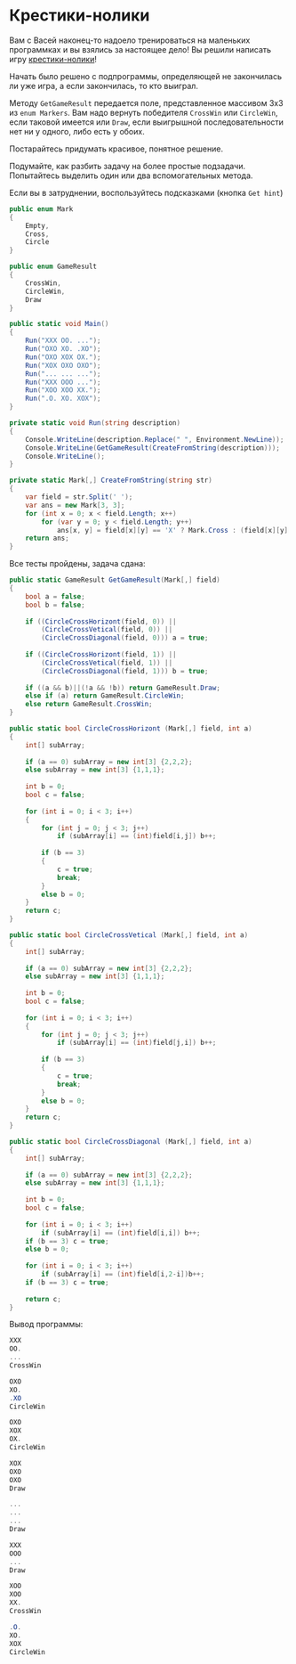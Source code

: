 # Крестики-нолики

Вам с Васей наконец-то надоело тренироваться на маленьких программках и вы взялись за настоящее дело! Вы решили написать игру [крестики-нолики](https://ru.wikipedia.org/wiki/%D0%9A%D1%80%D0%B5%D1%81%D1%82%D0%B8%D0%BA%D0%B8-%D0%BD%D0%BE%D0%BB%D0%B8%D0%BA%D0%B8)!

Начать было решено с подпрограммы, определяющей не закончилась ли уже игра, а если закончилась, то кто выиграл.

Методу `GetGameResult` передается поле, представленное массивом 3х3 из `enum Markers`. Вам надо вернуть победителя `CrossWin` или `CircleWin`, если таковой имеется или `Draw`, если выигрышной последовательности нет ни у одного, либо есть у обоих.

Постарайтесь придумать красивое, понятное решение.

Подумайте, как разбить задачу на более простые подзадачи. Попытайтесь выделить один или два вспомогательных метода.

Если вы в затруднении, воспользуйтесь подсказками (кнопка `Get hint`)

```cs
public enum Mark
{
    Empty,
    Cross,
    Circle
}

public enum GameResult
{
    CrossWin,
    CircleWin,
    Draw
}

public static void Main()
{
    Run("XXX OO. ...");
    Run("OXO XO. .XO");
    Run("OXO XOX OX.");
    Run("XOX OXO OXO");
    Run("... ... ...");
    Run("XXX OOO ...");
    Run("XOO XOO XX.");
    Run(".O. XO. XOX");
}

private static void Run(string description)
{
    Console.WriteLine(description.Replace(" ", Environment.NewLine));
    Console.WriteLine(GetGameResult(CreateFromString(description)));
    Console.WriteLine();
}

private static Mark[,] CreateFromString(string str)
{
    var field = str.Split(' ');
    var ans = new Mark[3, 3];
    for (int x = 0; x < field.Length; x++)
        for (var y = 0; y < field.Length; y++)
            ans[x, y] = field[x][y] == 'X' ? Mark.Cross : (field[x][y] == 'O' ? Mark.Circle : Mark.Empty);
    return ans;
}
```

Все тесты пройдены, задача сдана:
```cs
public static GameResult GetGameResult(Mark[,] field)
{
    bool a = false;
    bool b = false;
    
    if ((CircleCrossHorizont(field, 0)) ||
        (CircleCrossVetical(field, 0)) ||
        (CircleCrossDiagonal(field, 0))) a = true;
    
    if ((CircleCrossHorizont(field, 1)) ||
        (CircleCrossVetical(field, 1)) ||
        (CircleCrossDiagonal(field, 1))) b = true;
    
    if ((a && b)||(!a && !b)) return GameResult.Draw;
    else if (a) return GameResult.CircleWin;
    else return GameResult.CrossWin;
}

public static bool CircleCrossHorizont (Mark[,] field, int a)
{
    int[] subArray;
    
    if (a == 0) subArray = new int[3] {2,2,2};
    else subArray = new int[3] {1,1,1};
    
    int b = 0;
    bool c = false;
    
    for (int i = 0; i < 3; i++)
    {
        for (int j = 0; j < 3; j++)
            if (subArray[i] == (int)field[i,j]) b++;
    
        if (b == 3)
        {
            c = true;
            break;
        }
        else b = 0;
    }
    return c;
}

public static bool CircleCrossVetical (Mark[,] field, int a)
{
    int[] subArray;
    
    if (a == 0) subArray = new int[3] {2,2,2};
    else subArray = new int[3] {1,1,1};
    
    int b = 0;
    bool c = false;
    
    for (int i = 0; i < 3; i++)
    {
        for (int j = 0; j < 3; j++)
            if (subArray[i] == (int)field[j,i]) b++;
    
        if (b == 3)
        {
            c = true;
            break;
        }
        else b = 0;
    }
    return c;
}

public static bool CircleCrossDiagonal (Mark[,] field, int a)
{
    int[] subArray;
    
    if (a == 0) subArray = new int[3] {2,2,2};
    else subArray = new int[3] {1,1,1};
    
    int b = 0;
    bool c = false;
    
    for (int i = 0; i < 3; i++)
        if (subArray[i] == (int)field[i,i]) b++;
    if (b == 3) c = true;
    else b = 0;
    
    for (int i = 0; i < 3; i++)
        if (subArray[i] == (int)field[i,2-i])b++;
    if (b == 3) c = true;
    
    return c;
}
```

Вывод программы:
```cs
XXX
OO.
...
CrossWin

OXO
XO.
.XO
CircleWin

OXO
XOX
OX.
CircleWin

XOX
OXO
OXO
Draw

...
...
...
Draw

XXX
OOO
...
Draw

XOO
XOO
XX.
CrossWin

.O.
XO.
XOX
CircleWin
```